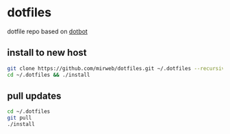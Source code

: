 # dotfiles

dotfile repo based on [dotbot](https://github.com/anishathalye/dotbot) 

## install to new host

```sh
git clone https://github.com/mirweb/dotfiles.git ~/.dotfiles --recursive
cd ~/.dotfiles && ./install
```

## pull updates 

```sh
cd ~/.dotfiles
git pull
./install
```